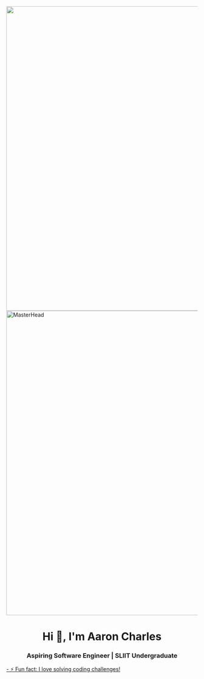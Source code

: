 <a href="https://rishavchanda.io">
  <img src="view.htmhttps://images.search.yahoo.com/images/view;_ylt=AwrOpzD2xt9nBtMs6qqJzbkF;_ylu=c2VjA3NyBHNsawNpbWcEb2lkA2I5MjIwZTM4YzE1MzQ4NTRiZDI4MmRiMmFlYjZlNTNhBGdwb3MDNwRpdANiaW5n?back=https%3A%2F%2Fimages.search.yahoo.com%2Fsearch%2Fimages%3Fp%3Dsoftware%2Bengin.jpg" width="800" />
</a>

<a href="https://github.com/IT22203380">
  <img src="https://wallpaperaccess.com/full/1176276.jpg" alt="MasterHead" width="800" />
</a>

<h1 align="center">Hi 👋, I'm Aaron Charles</h1>
<h3 align="center">Aspiring Software Engineer | SLIIT Undergraduate</h3>

<a href="https://www.linkedin.com/in/jesuaaroncharles/" target="blank">
- ⚡ Fun fact: I love solving coding challenges!
